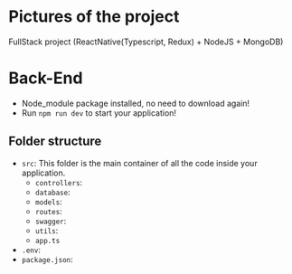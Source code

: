 # Pictures of the project
FullStack project (ReactNative(Typescript, Redux) + NodeJS + MongoDB)

# Back-End 
- Node_module package installed, no need to download again!
- Run `npm run dev` to start your application!

## Folder structure
- `src`: This folder is the main container of all the code inside your application.
  - `controllers`:
  - `database`:
  - `models`:
  - `routes`:
  - `swagger`:
  - `utils`:
  - `app.ts`
- `.env`:
- `package.json`:
